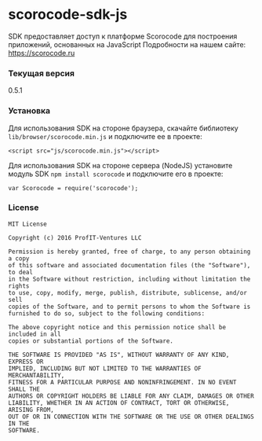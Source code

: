 # scorocode-sdk-js
SDK предоставляет доступ к платформе Scorocode для построения приложений, основанных на JavaScript
Подробности на нашем сайте: https://scorocode.ru

### Текущая версия
0.5.1

### Установка
Для использования SDK на стороне браузера, скачайте библиотеку `lib/browser/scorocode.min.js` и подключите ее в проекте: 
```
<script src="js/scorocode.min.js"></script>
```
 
 
Для использования SDK на стороне сервера (NodeJS) установите модуль SDK `npm install scorocode` и подключите его в проекте:
```
var Scorocode = require('scorocode');
```

### License
```
MIT License

Copyright (c) 2016 ProfIT-Ventures LLC

Permission is hereby granted, free of charge, to any person obtaining a copy
of this software and associated documentation files (the "Software"), to deal
in the Software without restriction, including without limitation the rights
to use, copy, modify, merge, publish, distribute, sublicense, and/or sell
copies of the Software, and to permit persons to whom the Software is
furnished to do so, subject to the following conditions:

The above copyright notice and this permission notice shall be included in all
copies or substantial portions of the Software.

THE SOFTWARE IS PROVIDED "AS IS", WITHOUT WARRANTY OF ANY KIND, EXPRESS OR
IMPLIED, INCLUDING BUT NOT LIMITED TO THE WARRANTIES OF MERCHANTABILITY,
FITNESS FOR A PARTICULAR PURPOSE AND NONINFRINGEMENT. IN NO EVENT SHALL THE
AUTHORS OR COPYRIGHT HOLDERS BE LIABLE FOR ANY CLAIM, DAMAGES OR OTHER
LIABILITY, WHETHER IN AN ACTION OF CONTRACT, TORT OR OTHERWISE, ARISING FROM,
OUT OF OR IN CONNECTION WITH THE SOFTWARE OR THE USE OR OTHER DEALINGS IN THE
SOFTWARE.
```
